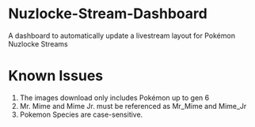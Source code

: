 # Nuzlocke-Stream-Dashboard
A dashboard to automatically update a livestream layout for Pokémon Nuzlocke Streams

# Known Issues
1. The images download only includes Pokémon up to gen 6
2. Mr. Mime and Mime Jr. must be referenced as Mr_Mime and Mime_Jr
3. Pokemon Species are case-sensitive.